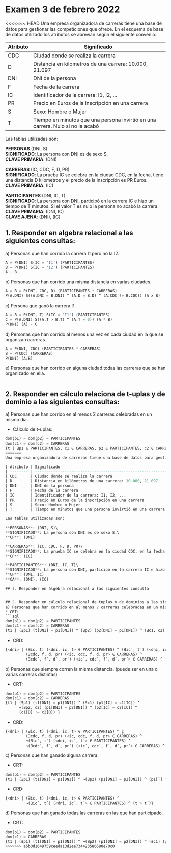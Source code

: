 # Examen 3 de febrero 2022

<<<<<<< HEAD
Una empresa organizadora de carreras tiene una base de datos para gestionar las competiciones que ofrece. En el esquema de base de datos utilizado los atributos se abrevían según el siguiente convenio:

| Atributo | Significado                                                                    |
| -------- | ------------------------------------------------------------------------------ |
| CDC      | Ciudad donde se realiza la carrera                                             |
| D        | Distancia en kilometros de una carrera: 10.000, 21.097                         |
| DNI      | DNI de la persona                                                              |
| F        | Fecha de la carrera                                                            |
| IC       | Identificador de la carrera: I1, I2, ...                                       |
| PR       | Precio en Euros de la inscripción en una carrera                               |
| S        | Sexo: Hombre o Mujer                                                           |
| T        | Tiempo en minutos que una persona invirtió en una carrera. Nulo si no la acabó |

Las tablas utilizadas son:

**PERSONAS** (DNI, S)\
**SIGNIFICADO**: La persona con DNI es de sexo S.\
**CLAVE PRIMARIA**: (DNI)

**CARRERAS** (IC, CDC, F, D, PR)\
**SIGNIFICADO**: La prueba IC se celebra en la ciudad CDC, en la fecha, tiene una distancia D kilometros y el precio de la inscripción es PR Euros.\
**CLAVE PRIMARIA**: (IC)

**PARTICIPANTES** (DNI, IC, T)\
**SIGNIFICADO**: La persona con DNI, participó en la carrera IC e hizo un tiempo de T minutos. Si el valor T es nulo la persona no acabó la carrera.\
**CLAVE PRIMARIA**: (DNI, IC)\
**CLAVE AJENA**: (DNI), (IC)

## 1. Responder en algebra relacional a las siguientes consultas:
a) Personas que han corrido la carrera I1 pero no la I2.
```sql
A = P(DNI) S(IC = 'I1') (PARTICIPANTES)
B = P(DNI) S(IC = 'I2') (PARTICIPANTES)
A - B
```

b) Personas que han corrido una misma distancia en varias ciudades.
```sql
A = B = P(DNI, CDC, D) (PARTICIPANTES * CARRERAS)
P(A.DNI) S((A.DNI = B.DNI) ^ (A.D = B.D) ^ (A.CDC != B.CDC)) (A x B)
```

c) Persona que ganó la carrera I1.
```sql
A = B = P(DNI, T) S(IC = 'I1') (PARTICIPANTES)
C = P(A.DNI) S((A.T > B.T) ^ (A.T = 0)) (A * B)
P(DNI) (A) - C
``` 

d) Personas que han corrido al menos una vez en cada ciudad en la que se organizan carreras.
```sql
A = P(DNI, CDC) (PARTICIPANTES * CARRERAS)
B = P(CDC) (CARRERAS)
P(DNI) (A/B)
```

e) Personas que han corrido en alguna ciudad todas las carreras que se han organizado en ella.
```sql

```


## 2. Responder en cálculo relaciona de t-uplas y de dominio a las siguientes consultas:
a) Personas que han corrido en al menos 2 carreras celebradas en un mismo día.
* Cálculo de t-uplas:
```sql
dom(p1) = dom(p2) = PARTICIPANTES
dom(c1) = dom(c2) = CARRERAS
{t | ∃p1 ∈ PARTICIPANTES, c1 ∈ CARRERAS, p2 ∈ PARTICIPANTES, c2 ∈ CARRERAS, (p1.DNI = p2.DNI) ^ (p1.IC = c1.IC) ^ (p2.IC = c2.IC) ^ (c1.F = c2.F) ^ (c1.IC != c2.IC)}
=======
Una empresa organizadora de carreras tiene una base de datos para gestionar las competiciones que ofrece. En el esquema de base de datos utilizado los atributos se abrevian según el siguiente convenio:

| Atributo | Significado                                                                     |
| -------- | ------------------------------------------------------------------------------- |
| CDC      | Ciudad donde se realiza la carrera                                              |
| D        | Distancia en kilómetros de una carrera: 10.000, 21.097                          |
| DNI      | DNI de la persona                                                               |
| F        | Fecha de la carrera                                                             |
| IC       | Identificador de la carrera: I1, I2, ...                                        |
| PR       | Precio en Euros de la inscripción en una carrera                                |
| S        | Sexo: Hombre o Mujer                                                            |
| T        | Tiempo en minutos que una persona invirtió en una carrera. Nulo si no la acabó. |

Las tablas utilizadas son:

**PERSONAS**: (DNI, S)\
**SIGNIFICADO**: La persona con DNI es de sexo S.\
**CP**: (DNI)

**CARRERAS**: (IC, CDC, F, D, PR)\
**SIGNIFICADO**: La prueba IC se celebra en la ciudad CDC, en la fecha F, tiene una distancia D kilometros y el precio de la inscripción es PR euros.\
**CP**: (IC)

**PARTICIPANTES**: (DNI, IC, T)\
**SIGNIFICADO**: La persona con DNI, participó en la carrera IC e hizo un tiempo de T minutos. Si el valor T es nulo la persona no terminó la carrera.\
**CP**: (DNI, IC)
**CA**: (DNI), (IC)

## 1. Responder en álgebra relacional a las siguientes consulta


## 2. Responder en cálculo relacional de tuplas y de dominios a las siguientes consultas:
a) Personas que han corrido en al menos 2 carreras celebradas en un mismo día.
* CRT:
```sql
dom(p1) = dom(p2) = PARTICIPANTES
dom(c1) = dom(c2) = CARRERAS
{t1 | (∃p1) (t[DNI] = p1[DNI]) ^ (∃p2) (p2[DNI] = p1[DNI]) ^ (∃c1, c2) (p1[IC] = c1[IC]) ^ (p2[IC] = c2[IC]) ^ (c1[F] = c2[F]) ^ (c1[IC] != c2[IC])}
```

* CRD:
```sql
{<dni> | (∃ic, t) (<dni, ic, t> ∈ PARTICIPANTES) ^ (∃ic´, t´) (<dni, ic´, t´> ∈ PARTICIPANTES) ^
         (∃cdc, f, d, pr) (<ic, cdc, f, d, pr> ∈ CARRERAS) ^ 
         (∃cdc´, f´, d´, pr´) (<ic´, cdc´, f´, d´, pr´> ∈ CARRERAS) ^ (f = f´) ^ (ic != ic´)}
```

b) Personas que siempre corren la misma distancia. (puede ser en una o varias carreras distintas)
* CRT:
```sql
dom(p1) = dom(p2) = PARTICIPANTES
dom(c1) = dom(c2) = CARRERAS
{t1 | (∃p1) (t1[DNI] = p1[DNI]) ^ (∃c1) (p1[IC] = c1[IC]) ^ 
      ¬(∃p2, c2) (p1[DNI] = p2[DNI]) ^ (p2[IC] = c2[IC]) ^ 
      (c1[D] != c2[D]) }
```

* CRD:
```sql
{<dni> | (∃ic, t) (<dni, ic, t> ∈ PARTICIPANTES) ^ ç
         (∃cdc, f, d, pr) (<ic, cdc, f, d, pr> ∈ CARRERAS) ^
         ¬(∃ic´, t´) (<dni, ic´, t´> ∈ PARTICIPANTES) ^
         ¬(∃cdc´, f´, d´, pr´) (<ic´, cdc´, f´, d´, pr´> ∈ CARRERAS) ^ (d != d´)}
```

c) Personas que han ganado alguna carrera.
* CRT:
```sql
dom(p1) = dom(p2) = PARTICIPANTES
{t1 | (∃p1) (t1[DNI] = p1[DNI]) ^ ¬(∃p2) (p1[DNI] = p2[DNI]) ^ (p1[T] > p2[T])}
```

* CRD:
```sql
{<dni> | (∃ic, t) (<dni, ic, t> ∈ PARTICIPANTES) ^ 
         ¬(∃ic´, t´) (<dni, ic´, t´> ∈ PARTICIPANTES) ^ (t > t´)}
```

d) Personas que han ganado todas las carreras en las que han participado.
* CRT:
```sql
dom(p1) = dom(p2) = PARTICIPANTES
dom(c1) = CARRERAS
{t1 | (∃p1) (t1[DNI] = p1[DNI]) ^ ¬(∃p2) (p1[DNI] = p2[DNI]) ^ (∃c1) (p1[IC] = c1[IC]) ^ (p1[T] < p2[T])}
>>>>>>> a5b0d1649759ceeda13d2ee734423586680e70c0
```